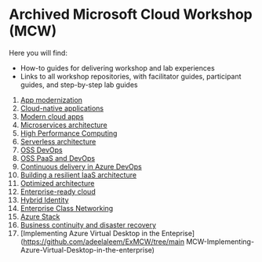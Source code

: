 # Archived Microsoft Cloud Workshop (MCW)
Here you will find: 
- How-to guides for delivering workshop and lab experiences
- Links to all workshop repositories, with facilitator guides, participant guides, and step-by-step lab guides 

1. [App modernization](https://github.com/adeelaleem/ExMCW/tree/main/MCW-App-modernization-microsoft-app-modernization-v2)
2. [Cloud-native applications](https://github.com/adeelaleem/ExMCW/tree/main/MCW-Cloud-native-applications-master)
3. [Modern cloud apps](https://github.com/adeelaleem/ExMCW/tree/main/MCW-Modern-cloud-apps)
4. [Microservices architecture](https://github.com/adeelaleem/ExMCW/tree/main/MCW-Microservices-architecture)
5. [High Performance Computing](https://github.com/adeelaleem/ExMCW/tree/main/MCW-High-Performance-Computing)
6. [Serverless architecture](https://github.com/adeelaleem/ExMCW/tree/main/MCW-Serverless-architecture)
7. [OSS DevOps](https://github.com/adeelaleem/ExMCW/tree/main/MCW-OSS-DevOps)
8. [OSS PaaS and DevOps](https://github.com/adeelaleem/ExMCW/tree/main/OSS-PaaS-and-DevOps-workshop)
9. [Continuous delivery in Azure DevOps](https://github.com/adeelaleem/ExMCW/tree/main/MCW-Continuous-delivery-in-Azure-DevOps)
10. [Building a resilient IaaS architecture](https://github.com/adeelaleem/ExMCW/tree/main/MCW-Building-a-resilient-IaaS-architecture)
11. [Optimized architecture](https://github.com/adeelaleem/ExMCW/tree/main/MCW-Optimized-Architecture)
12. [Enterprise-ready cloud](https://github.com/adeelaleem/ExMCW/tree/main/MCW-Enterprise-ready-cloud)
13. [Hybrid Identity](https://github.com/adeelaleem/ExMCW/tree/main/MCW-Hybrid-identity)
14. [Enterprise Class Networking](https://github.com/adeelaleem/ExMCW/tree/main/MCW-Enterprise-class-networking)
15. [Azure Stack](https://github.com/adeelaleem/ExMCW/tree/main/MCW-Azure-Stack)
16. [Business continuity and disaster recovery](https://github.com/adeelaleem/ExMCW/tree/main/MCW-Business-Continuity-and-Disaster-Recovery)
17. [Implementing Azure Virtual Desktop in the Enteprise](https://github.com/adeelaleem/ExMCW/tree/main MCW-Implementing-Azure-Virtual-Desktop-in-the-enterprise)